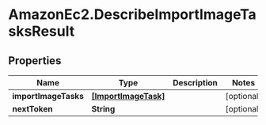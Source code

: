 # AmazonEc2.DescribeImportImageTasksResult

## Properties

Name | Type | Description | Notes
------------ | ------------- | ------------- | -------------
**importImageTasks** | [**[ImportImageTask]**](ImportImageTask.md) |  | [optional] 
**nextToken** | **String** |  | [optional] 


